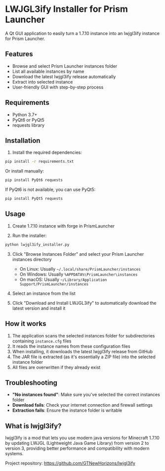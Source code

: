 # LWJGL3ify Installer for Prism Launcher

A Qt GUI application to easily turn a 1.7.10 instance into an lwjgl3ify instance for Prism Launcher.

## Features

- Browse and select Prism Launcher instances folder
- List all available instances by name
- Download the latest lwjgl3ify release automatically
- Extract into selected instance
- User-friendly GUI with step-by-step process

## Requirements

- Python 3.7+
- PyQt6 or PyQt5
- requests library

## Installation

1. Install the required dependencies:
```bash
pip install -r requirements.txt
```

Or install manually:
```bash
pip install PyQt6 requests
```

If PyQt6 is not available, you can use PyQt5:
```bash
pip install PyQt5 requests
```

## Usage

1. Create 1.7.10 instance with forge in PrismLauncher

2. Run the installer:
```bash
python lwjgl3ify_installer.py
```

3. Click "Browse Instances Folder" and select your Prism Launcher instances directory
   - On Linux: Usually `~/.local/share/PrismLauncher/instances`
   - On Windows: Usually `%APPDATA%\PrismLauncher\instances`
   - On macOS: Usually `~/Library/Application Support/PrismLauncher/instances`

4. Select an instance from the list

5. Click "Download and Install LWJGL3ify" to automatically download the latest version and install it

## How it works

1. The application scans the selected instances folder for subdirectories containing `instance.cfg` files
2. It reads the instance names from these configuration files
3. When installing, it downloads the latest lwjgl3ify release from GitHub
4. The JAR file is extracted (as it's essentially a ZIP file) into the selected instance folder
5. All files are overwritten if they already exist

## Troubleshooting

- **"No instances found"**: Make sure you've selected the correct instances folder
- **Download fails**: Check your internet connection and firewall settings
- **Extraction fails**: Ensure the instance folder is writable

## What is lwjgl3ify?

lwjgl3ify is a mod that lets you use modern java versions for Minecraft 1.7.10 by updating LWJGL (Lightweight Java Game Library) from version 2 to version 3, providing better performance and compatibility with modern systems.

Project repository: https://github.com/GTNewHorizons/lwjgl3ify 

